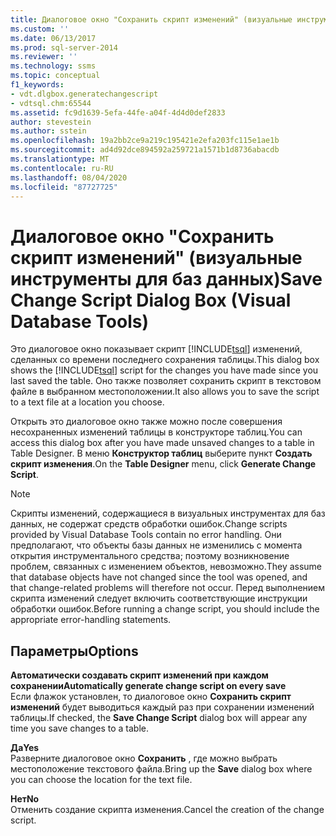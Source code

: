 ```yaml
---
title: Диалоговое окно "Сохранить скрипт изменений" (визуальные инструменты для баз данных) | Документация Майкрософт
ms.custom: ''
ms.date: 06/13/2017
ms.prod: sql-server-2014
ms.reviewer: ''
ms.technology: ssms
ms.topic: conceptual
f1_keywords:
- vdt.dlgbox.generatechangescript
- vdtsql.chm:65544
ms.assetid: fc9d1639-5efa-44fe-a04f-4d4d0def2833
author: stevestein
ms.author: sstein
ms.openlocfilehash: 19a2bb2ce9a219c195421e2efa203fc115e1ae1b
ms.sourcegitcommit: ad4d92dce894592a259721a1571b1d8736abacdb
ms.translationtype: MT
ms.contentlocale: ru-RU
ms.lasthandoff: 08/04/2020
ms.locfileid: "87727725"
---
```

# <a name="save-change-script-dialog-box-visual-database-tools"></a><span data-ttu-id="28331-102">Диалоговое окно "Сохранить скрипт изменений" (визуальные инструменты для баз данных)</span><span class="sxs-lookup"><span data-stu-id="28331-102">Save Change Script Dialog Box (Visual Database Tools)</span></span>
  <span data-ttu-id="28331-103">Это диалоговое окно показывает скрипт [!INCLUDE[tsql](../../includes/tsql-md.md)] изменений, сделанных со времени последнего сохранения таблицы.</span><span class="sxs-lookup"><span data-stu-id="28331-103">This dialog box shows the [!INCLUDE[tsql](../../includes/tsql-md.md)] script for the changes you have made since you last saved the table.</span></span> <span data-ttu-id="28331-104">Оно также позволяет сохранить скрипт в текстовом файле в выбранном местоположении.</span><span class="sxs-lookup"><span data-stu-id="28331-104">It also allows you to save the script to a text file at a location you choose.</span></span>  
  
 <span data-ttu-id="28331-105">Открыть это диалоговое окно также можно после совершения несохраненных изменений таблицы в конструкторе таблиц.</span><span class="sxs-lookup"><span data-stu-id="28331-105">You can access this dialog box after you have made unsaved changes to a table in Table Designer.</span></span> <span data-ttu-id="28331-106">В меню **Конструктор таблиц** выберите пункт **Создать скрипт изменения**.</span><span class="sxs-lookup"><span data-stu-id="28331-106">On the **Table Designer** menu, click **Generate Change Script**.</span></span>  
  
> [!NOTE]  
>  <span data-ttu-id="28331-107">Скрипты изменений, содержащиеся в визуальных инструментах для баз данных, не содержат средств обработки ошибок.</span><span class="sxs-lookup"><span data-stu-id="28331-107">Change scripts provided by Visual Database Tools contain no error handling.</span></span> <span data-ttu-id="28331-108">Они предполагают, что объекты базы данных не изменились с момента открытия инструментального средства; поэтому возникновение проблем, связанных с изменением объектов, невозможно.</span><span class="sxs-lookup"><span data-stu-id="28331-108">They assume that database objects have not changed since the tool was opened, and that change-related problems will therefore not occur.</span></span> <span data-ttu-id="28331-109">Перед выполнением скрипта изменений следует включить соответствующие инструкции обработки ошибок.</span><span class="sxs-lookup"><span data-stu-id="28331-109">Before running a change script, you should include the appropriate error-handling statements.</span></span>  
  
## <a name="options"></a><span data-ttu-id="28331-110">Параметры</span><span class="sxs-lookup"><span data-stu-id="28331-110">Options</span></span>  
 <span data-ttu-id="28331-111">**Автоматически создавать скрипт изменений при каждом сохранении**</span><span class="sxs-lookup"><span data-stu-id="28331-111">**Automatically generate change script on every save**</span></span>  
 <span data-ttu-id="28331-112">Если флажок установлен, то диалоговое окно **Сохранить скрипт изменений** будет выводиться каждый раз при сохранении изменений таблицы.</span><span class="sxs-lookup"><span data-stu-id="28331-112">If checked, the **Save Change Script** dialog box will appear any time you save changes to a table.</span></span>  
  
 <span data-ttu-id="28331-113">**Да**</span><span class="sxs-lookup"><span data-stu-id="28331-113">**Yes**</span></span>  
 <span data-ttu-id="28331-114">Разверните диалоговое окно **Сохранить** , где можно выбрать местоположение текстового файла.</span><span class="sxs-lookup"><span data-stu-id="28331-114">Bring up the **Save** dialog box where you can choose the location for the text file.</span></span>  
  
 <span data-ttu-id="28331-115">**Нет**</span><span class="sxs-lookup"><span data-stu-id="28331-115">**No**</span></span>  
 <span data-ttu-id="28331-116">Отменить создание скрипта изменения.</span><span class="sxs-lookup"><span data-stu-id="28331-116">Cancel the creation of the change script.</span></span>  
  
  
